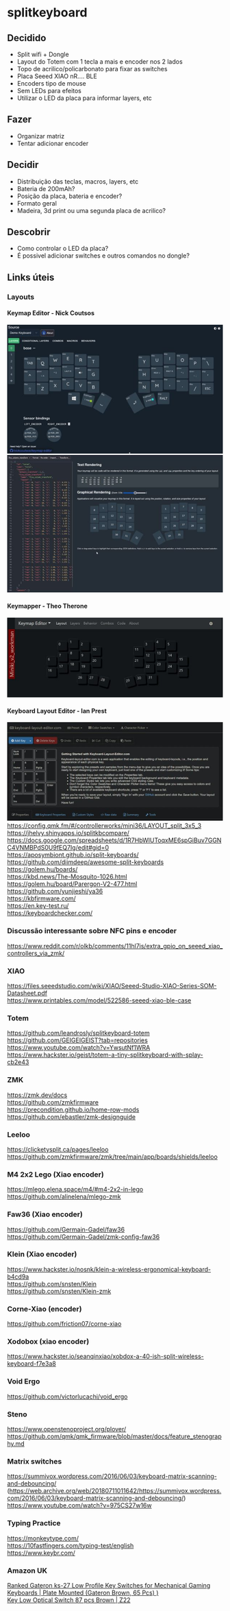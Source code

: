 # splitkeyboard

## Decidido
- Split wifi + Dongle
- Layout do Totem com 1 tecla a mais e encoder nos 2 lados
- Topo de acrilico/policarbonato para fixar as switches
- Placa Seeed XIAO nR.... BLE
- Encoders tipo de mouse
- Sem LEDs para efeitos
- Utilizar o LED da placa para informar layers, etc

## Fazer
- Organizar matriz
- Tentar adicionar encoder

## Decidir
- Distribuição das teclas, macros, layers, etc
- Bateria de 200mAh?
- Posição da placa, bateria e encoder?
- Formato geral
- Madeira, 3d print ou uma segunda placa de acrilico?

## Descobrir
- Como controlar o LED da placa?
- É possivel adicionar switches e outros comandos no dongle?

## Links úteis
### Layouts
#### Keymap Editor - Nick Coutsos
[![imagem keymap editor](imagens/readme-app-keymap-editor.jpg)](https://nickcoutsos.github.io/keymap-editor/)  
[![imagem keymap layout tools](imagens/readme-app-keymap-layout-tools.jpg)](https://nickcoutsos.github.io/keymap-layout-tools/)
#### Keymapper - Theo Therone
[![imagem keymapper](imagens/readme-app-keymapper.jpg)](https://www.keymapper.dev/layout)  
#### Keyboard Layout Editor - Ian Prest
[![imagem keymapper](imagens/readme-app-keyboard-layout-editor.jpg)](http://www.keyboard-layout-editor.com/)  
https://config.qmk.fm/#/controllerworks/mini36/LAYOUT_split_3x5_3  
https://jhelvy.shinyapps.io/splitkbcompare/  
https://docs.google.com/spreadsheets/d/1R7HbWlUToqxME6spGiBuv7GGNC4VNMBPdS0U9fEQ7Ig/edit#gid=0  
https://aposymbiont.github.io/split-keyboards/  
https://github.com/diimdeep/awesome-split-keyboards  
https://golem.hu/boards/  
https://kbd.news/The-Mosquito-1026.html  
https://golem.hu/board/Parergon-V2-477.html  
https://github.com/yunjieshi/ya36  
https://kbfirmware.com/  
https://en.key-test.ru/  
https://keyboardchecker.com/  

### Discussão interessante sobre NFC pins e encoder
https://www.reddit.com/r/olkb/comments/11hl7is/extra_gpio_on_seeed_xiao_controllers_via_zmk/

### XIAO
https://files.seeedstudio.com/wiki/XIAO/Seeed-Studio-XIAO-Series-SOM-Datasheet.pdf  
https://www.printables.com/model/522586-seeed-xiao-ble-case  

### Totem
https://github.com/leandrosly/splitkeyboard-totem  
https://github.com/GEIGEIGEIST?tab=repositories  
https://www.youtube.com/watch?v=YwsutNf1WRA  
https://www.hackster.io/geist/totem-a-tiny-splitkeyboard-with-splay-cb2e43  

### ZMK
https://zmk.dev/docs  
https://github.com/zmkfirmware  
https://precondition.github.io/home-row-mods  
https://github.com/ebastler/zmk-designguide  

### Leeloo
https://clicketysplit.ca/pages/leeloo  
https://github.com/zmkfirmware/zmk/tree/main/app/boards/shields/leeloo  

### M4 2x2 Lego (Xiao encoder)
https://mlego.elena.space/m4/#m4-2x2-in-lego  
https://github.com/alinelena/mlego-zmk  

### Faw36 (Xiao encoder)
https://github.com/Germain-Gadel/faw36  
https://github.com/Germain-Gadel/zmk-config-faw36  

### Klein (Xiao encoder)
https://www.hackster.io/nosnk/klein-a-wireless-ergonomical-keyboard-b4cd9a  
https://github.com/snsten/Klein  
https://github.com/snsten/Klein-zmk  

### Corne-Xiao (encoder)
https://github.com/friction07/corne-xiao  

### Xodobox (xiao encoder)
https://www.hackster.io/seanqinxiao/xobdox-a-40-ish-split-wireless-keyboard-f7e3a8  

### Void Ergo
https://github.com/victorlucachi/void_ergo  

### Steno
https://www.openstenoproject.org/plover/  
https://github.com/qmk/qmk_firmware/blob/master/docs/feature_stenography.md  

### Matrix switches
https://summivox.wordpress.com/2016/06/03/keyboard-matrix-scanning-and-debouncing/  
(https://web.archive.org/web/20180711011642/https://summivox.wordpress.com/2016/06/03/keyboard-matrix-scanning-and-debouncing/)  
https://www.youtube.com/watch?v=975CS27w16w  

### Typing Practice
https://monkeytype.com/  
https://10fastfingers.com/typing-test/english  
https://www.keybr.com/  

### Amazon UK
[Ranked Gateron ks-27 Low Profile Key Switches for Mechanical Gaming Keyboards | Plate Mounted (Gateron Brown, 65 Pcs) )](https://www.amazon.co.uk/Gateron-ks-27-Switches-Mechanical-Keyboards/dp/B09WYJC2GY/ref=sr_1_20?crid=24QOBAFE4WPQ2&keywords=mechanical%2Bswitches&qid=1698319714&sprefix=mechanical%2Bswitches%2Caps%2C301&sr=8-20&th=1)  
[Key Low Optical Switch 87 pcs Brown | Z22](https://www.amazon.co.uk/Keychron-Low-Profile-Optical-Orange-Switch/dp/B09F94YH4D/ref=sr_1_19?crid=F07CZDDULZZW&keywords=low%2Bprofile%2Bswitch&qid=1698321583&sprefix=low%2Bprofile%2Bswit%2Caps%2C366&sr=8-19&th=1)  
